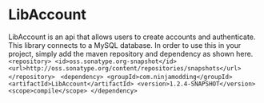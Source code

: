# **LibAccount**
LibAccount is an api that allows users to create accounts and authenticate. This library connects to a MySQL database. In order to use this in your project, simply add the maven repository and dependency as shown here.
`
  <repository>
            <id>oss.sonatype.org-snapshot</id>
            <url>http://oss.sonatype.org/content/repositories/snapshots</url>
  </repository>
`
` <dependency>
             <groupId>com.ninjamodding</groupId>
             <artifactId>LibAccount</artifactId>
             <version>1.2.4-SNAPSHOT</version>
             <scope>compile</scope>
   </dependency>`
   

